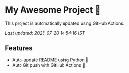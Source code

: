 # My Awesome Project 🚀

This project is automatically updated using GitHub Actions.

_Last updated: 2025-07-20 14:54:16 IST_

## Features
- Auto-update README using Python 🐍
- Auto Git push with GitHub Actions 🤖
